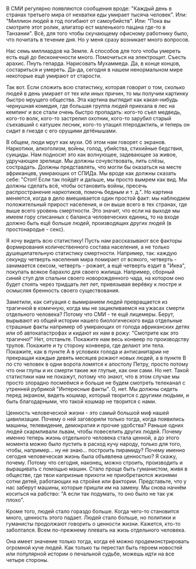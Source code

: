 В СМИ регулярно появляются сообщения вроде: "Каждый день в странах третьего мира от нехватки еды умирает тысяча человек". Или: "Миллион людей в год погибают от самоубийств". Или: "Пока вы смотрите этот ролик, алигатор ест маленького пацана где-то в Танзании". Всё, для того чтобы скучающему офисному работнику было, что почитать в течение дня. Но у меня сразу возникает много вопросов.

Нас семь миллиардов на Земле. А способов для того чтобы умереть есть ещё до бесконечности много. Помочиться на электрощит. Съесть арахис. Пнуть гепарда. Нарисовать Мухаммеда. Да, в конце концов, состариться и умереть. Да-да, сегодня в нашем ненормальном мире некоторые ещё умирают от старости.

Так вот. Если сложить всю статистику, которая говорит о том, сколько людей в день умирает от тех или иных причин, то мы получим картинку быстро мрущего общества. Эта картина выглядит как какая-нибудь чернушная комедия, где большая группа людей приехала в лес на кемпинг и все стали очень быстро пропадать: кого-то съел медведь, кого-то волк, кого-то застрелил охотник, кого-то зарубил старый съехавший с катушек лесник, кого-то утащил птеродактиль, и теперь он сидит в гнезде с его орущими детёнышами.

В общем, люди мрут как мухи. Об этом нам говорят с экранов. Наркотики, алкоголизм, войны, голод, убийства, стихийные бедствия, суициды. Нам подносят это как волнующее, задевающее за живое, удручающее зрелище. Мы должны сочувствовать, лить слёзы, сострадать. Должны представлять, что могли бы оказаться на месте африканцев, умирающих от СПИДа. Мы вроде как должны сказать себе: "Стоп! Если так пойдёт и дальше, мы просто вымрем как вид. Мы должны сделать всё, чтобы остановить войны, пресечь распространение наркотиков, помочь бедным и т. д.". Но картина меняется, когда в дело вмешивается один простой факт: мы наблюдаем положительный прирост населения, и он выше всего в тех странах, где выше всего уровень смертности. Это значит, что если на выходе мы имеем гору списанных с баланса человеческих единиц, то на входе должно быть ещё больше людей, производящих других людей (в простонародье - секс).

Я хочу видеть всю статистику! Пусть нам рассказывают все факторы формирования количественного состава населения, а не только душещипательную статистику смертности. Например, так: каждую секунду четверть населения мира помирает от всякого, четверть - занимается сексом, четверть - рожает, а ещё четверть ездит в "Икеа", покупать всякое барахло для своего жилища. Например, сборный синий стул для спальни своего новорожденного чада, на котором оно будет стоять через тридцать лет лет, привязывая верёвку к люстре и осмысляя бренность своего существования.

Заметили, как ситуация с вымиранием людей превращается из трагичной в комичную, когда мы не зацикливаемся на ужасах смерти отдельного человека? Потому что СМИ - те ещё лицемеры. Берут, вырывают из общей истории нашего биологического вида отдельные страшные факты например об умирающих от голода африканских детях или об автокатастрофах и кидают их нам в рожу: "Смотрите как это трагично!" Нет, отстаньте. Покажите нам весь конвеер по производству трупов. Покажите и ту сторону конвеера, где делают эти тела. Покажите, как в пункте А в условиях голода и антисанитарии не прекращая каждые девять месяцев рожают новых людей, а в пункте В по сто человек в одни ворота ломятся к апостолу Петру, просто потому что они глупы и их смерти такие же глупые, как они сами. Но нет. Такой статистики нам не покажут, потому что знают, что в этом случае мы просто злорадно посмеёмся и больше не будем смотреть телеканал с утренней рубрикой "Интересные факты". О, нет. Мы должны сидеть перед экраном, видеть кошмар, который творится с другими людьми, и быть благодарными, что такой кошмар не творится с нами.

Ценность человеческой жизни - это самый большой миф нашей цивилизации. Почему о ней заговорили только тогда, когда появились машины, телевидение, демократия и прочие удобства? Раньше одних людей скармливали львам, чтобы повеселить других людей. Почему именно теперь жизнь отдельного человека стала ценной, а до этого момента можно было пустить в расход кучу народу, только для того, чтобы, например... ну не знаю... построить пирамиду? Почему именно сегодня человеческая жизнь была объявлена ценностью? Я скажу, почему. Потому что сегодня, наконец, можно строить, производить и выращивать с помощью машин. Стало проще быть гуманистом, живя в обществе, где твои капризные прихоти не приобретаются жизнями сотни детей, работающих на стройке или фактории. Представьте, что у нас заберут машины, которые пришли им на замену. Мы снова начнём коситься на рабство: "А если так подумать, то оно было не так уж плохо".

Кроме того, людей стало гораздо больше. Когда чего-то становится много, ценность этого падает. Людей стало больше, но политики и гуманисты продолжают говорить о ценности жизни. Кажется, кто-то заболтался. Всем по-прежнему плевать на жизь отдельного человека.

Она имеет значение только тогда, когда её можно продемонстрировать огромной куче людей. Как только ты перестал быть героем новостей или популярной истории о печальной судьбе, можешь идти на все четыре стороны.
